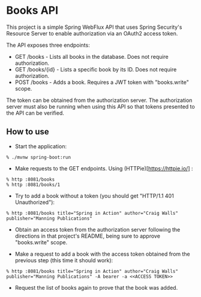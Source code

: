 Books API
=========
This project is a simple Spring WebFlux API that uses Spring Security's Resource
Server to enable authorization via an OAuth2 access token.

The API exposes three endpoints:

 - GET /books - Lists all books in the database. Does not require authorization.
 - GET /books/{id} - Lists a specific book by its ID. Does not require authorization.
 - POST /books - Adds a book. Requires a JWT token with "books.write" scope.

The token can be obtained from the authorization server. The authorization server 
must also be running when using this API so that tokens presented to the API can be
verified.

How to use
----------

 - Start the application:
 
~~~
% ./mvnw spring-boot:run
~~~

 - Make requests to the GET endpoints. Using (HTTPie)[https://httpie.io/] :

~~~
% http :8081/books
% http :8081/books/1
~~~

 - Try to add a book without a token (you should get "HTTP/1.1 401 Unauthorized"):
 
~~~
% http :8081/books title="Spring in Action" author="Craig Walls" publisher="Manning Publications"
~~~

 - Obtain an access token from the authorization server following the directions 
in that project's README, being sure to approve "books.write" scope.

 - Make a request to add a book with the access token obtained from the previous
 step (this time it should work):
 
~~~
% http :8081/books title="Spring in Action" author="Craig Walls" publisher="Manning Publications" -A bearer -a <<ACCESS TOKEN>>
~~~

 - Request the list of books again to prove that the book was added.

